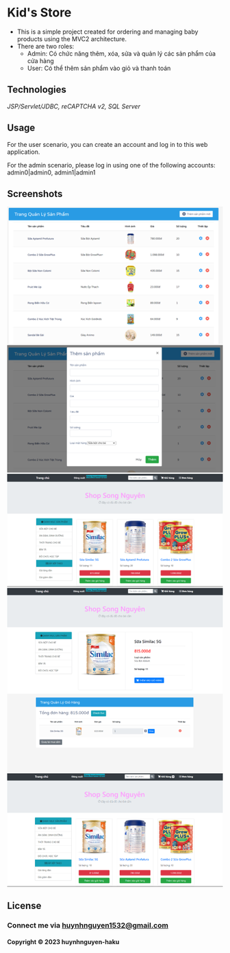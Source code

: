 # Kid's Store

- This is a simple project created for ordering and managing baby products using the MVC2 architecture.
- There are two roles:
  - Admin: Có chức năng thêm, xóa, sửa và quản lý các sản phẩm của cửa hàng
  - User: Có thể thêm sản phẩm vào giỏ và thanh toán

## Technologies

*JSP/Servlet/JDBC, reCAPTCHA v2, SQL Server*

## Usage

For the user scenario, you can create an account and log in to this web application.

For the admin scenario, please log in using one of the following accounts: admin0|admin0, admin1|admin1

## Screenshots

![screenshot](https://github.com/huynhnguyen-haku/KidStore/blob/main/screenshots/adsc1.png)
![screenshot](https://github.com/huynhnguyen-haku/KidStore/blob/main/screenshots/adsc2.png)
![screenshot](https://github.com/huynhnguyen-haku/KidStore/blob/main/screenshots/ussc1.png)
![screenshot](https://github.com/huynhnguyen-haku/KidStore/blob/main/screenshots/ussc2.png)
![screenshot](https://github.com/huynhnguyen-haku/KidStore/blob/main/screenshots/ussc3.png)
![screenshot](https://github.com/huynhnguyen-haku/KidStore/blob/main/screenshots/ussc4.png)

## License

### Connect me via huynhnguyen1532@gmail.com
#### Copyright &#169; 2023 huynhnguyen-haku


